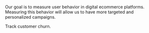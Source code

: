 Our goal is to measure user behavior in digital ecommerce platforms. Measuring this behavior will allow us to have more targeted and personalized campaigns. 

Track customer churn.
